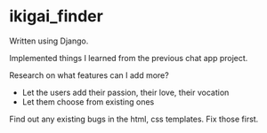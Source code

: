 # ikigai_finder
Written using Django.

Implemented things I learned from the previous chat app project.

Research on what features can I add more?
- Let the users add their passion, their love, their vocation
- Let them choose from existing ones


Find out any existing bugs in the html, css templates. Fix those first.
